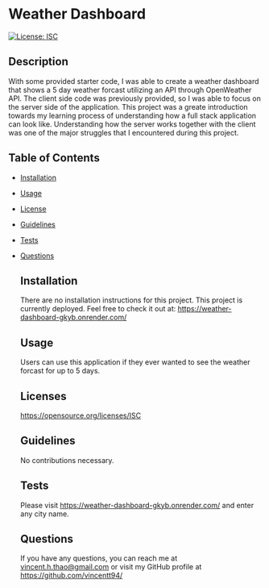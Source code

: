 # Weather Dashboard
  [![License: ISC](https://img.shields.io/badge/License-ISC-blue.svg)](https://opensource.org/licenses/ISC)  

  ## Description
  With some provided starter code, I was able to create a weather dashboard that shows a 5 day weather forcast utilizing an API through OpenWeather API.  The client side code was previously provided, so I was able to focus on the server side of the application.  This project was a greate introduction towards my learning process of understanding how a full stack application can look like.   Understanding how the server works together with the client was one of the major struggles that I encountered during this project.  

## Table of Contents
- [Installation](#installation)
- [Usage](#usage)
- [License](#license)
- [Guidelines](#guidelines)
- [Tests](#tests)
- [Questions](#questions)

  ## Installation
  There are no installation instructions for this project.  This project is currently deployed.  Feel free to check it out at: https://weather-dashboard-gkyb.onrender.com/

  ## Usage
  Users can use this application if they ever wanted to see the weather forcast for up to 5 days.

  ## Licenses
  https://opensource.org/licenses/ISC

  ## Guidelines 
  No contributions necessary.

  ## Tests
  Please visit https://weather-dashboard-gkyb.onrender.com/ and enter any city name.

  ## Questions
  If you have any questions, you can reach me at vincent.h.thao@gmail.com or visit my GitHub profile at https://github.com/vincentt94/



